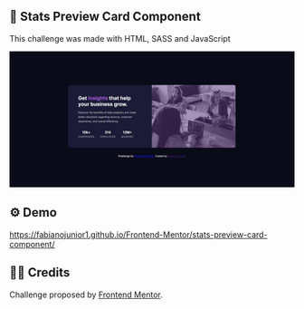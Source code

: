 ## 💼 Stats Preview Card Component

<p>This challenge was made with HTML, SASS and JavaScript</p>

<div align="center"><img src="https://github.com/fabianojunior1/Frontend-Mentor/blob/main/stats-preview-card-component/images/stats-preview-component.jpg"></div>

## ⚙ Demo 
https://fabianojunior1.github.io/Frontend-Mentor/stats-preview-card-component/

## 🤝🏻 Credits 
<p>Challenge proposed by <a href="https://www.frontendmentor.io/challenges/stats-preview-card-component-8JqbgoU62">Frontend Mentor</a>.</p>
